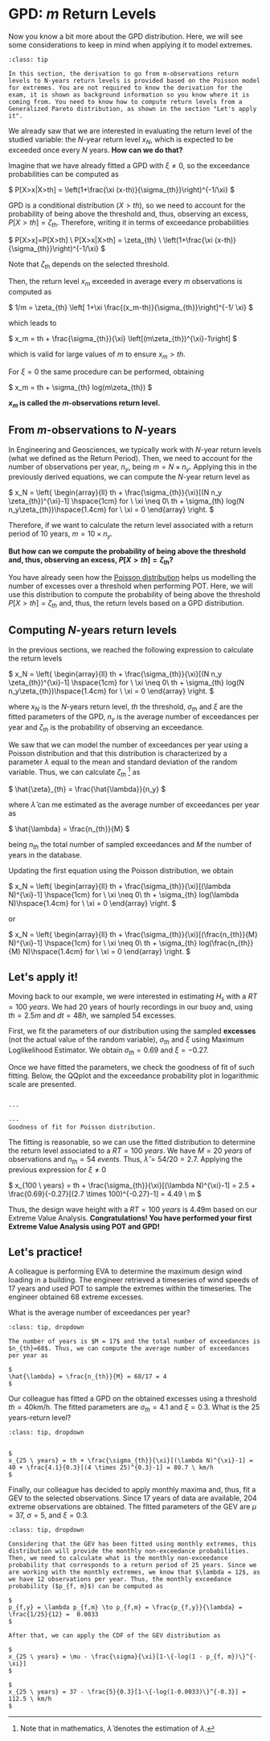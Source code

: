 
# GPD: *m* Return Levels

Now you know a bit more about the GPD distribution. Here, we will see some considerations to keep in mind when applying it to model extremes.


```{admonition} MUDE exam information
:class: tip

In this section, the derivation to go from m-observations return levels to N-years return levels is provided based on the Poisson model for extremes. You are not required to know the derivation for the exam, it is shown as background information so you know where it is coming from. You need to know how to compute return levels from a Generalized Pareto distribution, as shown in the section "Let's apply it".

```

We already saw that we are interested in evaluating the return level of the studied variable: the $N$-year return level $x_N$, which is expected to be exceeded once every $N$ years. **How can we do that?**

Imagine that we have already fitted a GPD with $\xi \neq 0$, so the exceedance probabilities can be computed as

$
P[X>x|X>th] = \left(1+\frac{\xi (x-th)}{\sigma_{th}}\right)^{-1/\xi}
$

GPD is a conditional distribution ($X>th$), so we need to account for the probability of being above the threshold and, thus, observing an excess, $P[X>th] = \zeta_{th}$. Therefore, writing it in terms of exceedance probabilities

$
P[X>x]=P[X>th] \ P[X>x|X>th] = \zeta_{th} \ \left(1+\frac{\xi (x-th)}{\sigma_{th}}\right)^{-1/\xi}
$

Note that $\zeta_{th}$ depends on the selected threshold. 

Then, the return level $x_m$ exceeded in average every $m$ observations is computed as

$
1/m = \zeta_{th} \left[ 1+\xi \frac{(x_m-th)}{\sigma_{th}}\right]^{-1/ \xi}
$

which leads to

$
x_m = th + \frac{\sigma_{th}}{\xi} \left[(m\zeta_{th})^{\xi}-1\right]
$

which is valid for large values of $m$ to ensure $x_m > th$.

For $\xi = 0$ the same procedure can be performed, obtaining

$
x_m = th + \sigma_{th} log(m\zeta_{th})
$

**$x_m$ is called the $m$-observations return level.**
## From $m$-observations to $N$-years

In Engineering and Geosciences, we typically work with $N$-year return levels (what we defined as the Return Period). Then, we need to account for the number of observations per year, $n_y$, being $m=N \times n_y$. Applying this in the previously derived equations, we can compute the $N$-year return level as

$
x_N = \left\{
    \begin{array}{ll}
        th + \frac{\sigma_{th}}{\xi}[(N n_y \zeta_{th})^{\xi}-1] \hspace{1cm} for \ \xi \neq 0\\
       th + \sigma_{th} log(N n_y\zeta_{th})\hspace{1.4cm} for \ \xi = 0
    \end{array}
\right.
$

Therefore, if we want to calculate the return level associated with a return period of 10 years, $m=10 \times n_y$.

**But how can we compute the probability of being above the threshold and, thus, observing an excess, $P[X>th] = \zeta_{th}$?**

You have already seen how the [Poisson distribution](Poisson) helps us modelling the number of excesses over a threshold when performing POT. Here, we will use this distribution to compute the probability of being above the threshold $P[X>th] = \zeta_{th}$ and, thus, the return levels based on a GPD distribution.

## Computing $N$-years return levels

In the previous sections, we reached the following expression to calculate the return levels 

$
x_N = \left\{
    \begin{array}{ll}
        th + \frac{\sigma_{th}}{\xi}[(N n_y \zeta_{th})^{\xi}-1] \hspace{1cm} for \ \xi \neq 0\\
       th + \sigma_{th} log(N n_y\zeta_{th})\hspace{1.4cm} for \ \xi = 0
    \end{array}
\right.
$

where $x_N$ is the $N$-years return level, $th$ the threshold, $\sigma_{th}$ and $\xi$ are the fitted parameters of the GPD, $n_y$ is the average number of exceedances per year and $\zeta_{th}$ is the probability of observing an exceedance.

We saw that we can model the number of exceedances per year using a Poisson distribution and that this distribution is characterized by a parameter $\lambda$ equal to the mean and standard deviation of the random variable. Thus, we can calculate $\zeta_{th}$ [^hat] as

$
\hat{\zeta}_{th} = \frac{\hat{\lambda}}{n_y} 
$

where $\hat{\lambda}$ can me estimated as the average number of exceedances per year as

$
\hat{\lambda} = \frac{n_{th}}{M} 
$

being $n_{th}$ the total number of sampled exceedances and $M$ the number of years in the database.

Updating the first equation using the Poisson distribution, we obtain

$
x_N = \left\{
    \begin{array}{ll}
        th + \frac{\sigma_{th}}{\xi}[(\lambda N)^{\xi}-1] \hspace{1cm} for \ \xi \neq 0\\
       th + \sigma_{th} log(\lambda N)\hspace{1.4cm} for \ \xi = 0
    \end{array}
\right.
$

or 

$
x_N = \left\{
    \begin{array}{ll}
        th + \frac{\sigma_{th}}{\xi}[(\frac{n_{th}}{M} N)^{\xi}-1] \hspace{1cm} for \ \xi \neq 0\\
       th + \sigma_{th} log(\frac{n_{th}}{M} N)\hspace{1.4cm} for \ \xi = 0
    \end{array}
\right.
$
## Let's apply it!

Moving back to our example, we were interested in estimating $H_s$ with a $RT = 100\ years$. We had 20 years of hourly recordings in our buoy and, using $th = 2.5m$ and $dt = 48h$, we sampled 54 excesses.

First, we fit the parameters of our distribution using the sampled **excesses** (not the actual value of the random variable), $\sigma_{th}$ and $\xi$ using Maximum Loglikelihood Estimator. We obtain $\sigma_{th}=0.69$ and $\xi=-0.27$.

Once we have fitted the parameters, we check the goodness of fit of such fitting. Below, the QQplot and the exceedance probability plot in logarithmic scale are presented.


```{figure} ../figures/EVA/GOF_GPD.png

---

---
Goodness of fit for Poisson distribution.
```

The fitting is reasonable, so we can use the fitted distribution to determine the return level associated to a $RT = 100 \ years$. We have $M=20 \ years$ of observations and $n_{th} = 54 \ events$. Thus, $\hat{\lambda} = 54/20 = 2.7$. Applying the previous expression for $\xi \neq 0$

$
x_{100 \ years} = th + \frac{\sigma_{th}}{\xi}[(\lambda N)^{\xi}-1] = 2.5 + \frac{0.69}{-0.27}[(2.7 \times 100)^{-0.27}-1] = 4.49 \ m
$

Thus, the design wave height with a $RT=100 \ years$ is 4.49m based on our Extreme Value Analysis. **Congratulations! You have performed your first Extreme Value Analysis using POT and GPD!**

## Let's practice!

A colleague is performing EVA to determine the maximum design wind loading in a building. The engineer retrieved a timeseries of wind speeds of 17 years and used POT to sample the extremes within the timeseries. The engineer obtained 68 extreme excesses.

What is the average number of exceedances per year?

```{admonition} Answer
:class: tip, dropdown

The number of years is $M = 17$ and the total number of exceedances is $n_{th}=68$. Thus, we can compute the average number of exceedances per year as

$
\hat{\lambda} = \frac{n_{th}}{M} = 68/17 = 4
$

```

Our colleague has fitted a GPD on the obtained excesses using a threshold $th=40$km/h. The fitted parameters are $\sigma_{th} = 4.1$ and $\xi = 0.3$. What is the 25 years-return level?

```{admonition} Answer
:class: tip, dropdown


$
x_{25 \ years} = th + \frac{\sigma_{th}}{\xi}[(\lambda N)^{\xi}-1] = 40 + \frac{4.1}{0.3}[(4 \times 25)^{0.3}-1] = 80.7 \ km/h
$

```

Finally, our colleague has decided to apply monthly maxima and, thus, fit a GEV to the selected observations. Since 17 years of data are available, 204 extreme observations are obtained. The fitted parameters of the GEV are $\mu=37$, $\sigma=5$, and $\xi=0.3$.

```{admonition} Answer
:class: tip, dropdown

Considering that the GEV has been fitted using monthly extremes, this distribution will provide the monthly non-exceedance probabilities. Then, we need to calculate what is the monthly non-exceedance probability that corresponds to a return period of 25 years. Since we are working with the monthly extremes, we know that $\lambda = 12$, as we have 12 observations per year. Thus, the monthly exceedance probability ($p_{f, m}$) can be computed as

$
p_{f,y} = \lambda p_{f,m} \to p_{f,m} = \frac{p_{f,y}}{\lambda} = \frac{1/25}{12} =  0.0033
$

After that, we can apply the CDF of the GEV distribution as

$
x_{25 \ years} = \mu - \frac{\sigma}{\xi}[1-\{-log(1 - p_{f, m})\}^{-\xi}]
$

$
x_{25 \ years} = 37 - \frac{5}{0.3}[1-\{-log(1-0.0033)\}^{-0.3}] = 112.5 \ km/h
$

```


[^hat]: Note that in mathematics, $\hat{\lambda}$ denotes the estimation of $\lambda$.

